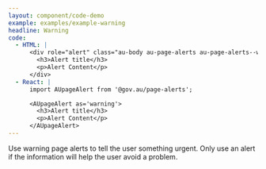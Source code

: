 ```yaml
---
layout: component/code-demo
example: examples/example-warning
headline: Warning
code:
  - HTML: |
      <div role="alert" class="au-body au-page-alerts au-page-alerts--warning">
        <h3>Alert title</h3>
        <p>Alert Content</p>
      </div>
  - React: |
      import AUpageAlert from '@gov.au/page-alerts';

      <AUpageAlert as='warning'>
        <h3>Alert title</h3>
        <p>Alert Content</p>
      </AUpageAlert>
---
```


Use warning page alerts to tell the user something urgent. Only use an alert if
the information will help the user avoid a problem.
